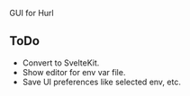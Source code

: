 GUI for Hurl

## ToDo

- Convert to SvelteKit.
- Show editor for env var file.
- Save UI preferences like selected env, etc.